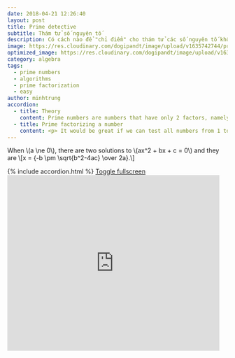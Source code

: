 ```yaml
---
date: 2018-04-21 12:26:40
layout: post
title: Prime detective
subtitle: Thám tử số nguyên tố
description: Có cách nào để "chỉ điểm" cho thám tử các số nguyên tố không?
image: https://res.cloudinary.com/dogipandt/image/upload/v1635742744/prime-number_afe8xw.png
optimized_image: https://res.cloudinary.com/dogipandt/image/upload/v1635742744/prime-number_afe8xw.png
category: algebra
tags:
  - prime numbers
  - algorithms
  - prime factorization
  - easy
author: minhtrung
accordion:
  - title: Theory
    content: Prime numbers are numbers that have only 2 factors, namely 1 and themselves.
  - title: Prime factorizing a number
    content: <p> It would be great if we can test all numbers from 1 to the number \(n\) itself, but that would be unnecessary. In order to know if a number is a prime or not, we only have to test all the prime numbers from 2 to \( \sqrt{n}\). <p> The reason is that, \(n\) cannot have 2 prime factors \(p,q\) greater than \(\sqrt{n}\), other wise, \(n=pq > \sqrt(n)^2), a contradiction. Therefore, if \(n\) is not a prime number, then it has at least one prime factor less than \(\sqrt{n}\)
---
```

<head>
  <meta charset="utf-8">
  <meta name="viewport" content="width=device-width">
  <title>MathJax example</title>
  <script src="https://polyfill.io/v3/polyfill.min.js?features=es6"></script>
  <script id="MathJax-script" async
          src="https://cdn.jsdelivr.net/npm/mathjax@3/es5/tex-mml-chtml.js">
  </script>
</head>
<p> When \(a \ne 0\), there are two solutions to \(ax^2 + bx + c = 0\) and they are \[x = {-b \pm \sqrt{b^2-4ac} \over 2a}.\]</p>
{% include accordion.html %}
<a href="https://scratch.mit.edu/projects/566529696/fullscreen/">Toggle fullscreen </a>
<iframe src="https://scratch.mit.edu/projects/566529696/embed" allowtransparency="true" width="485" height="402" frameborder="0" scrolling="no" allowfullscreen></iframe>